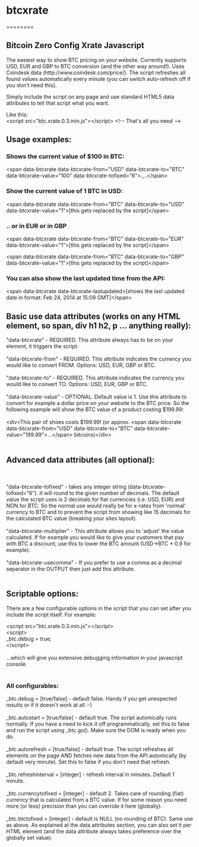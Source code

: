 <h1>btcxrate</h1>
========
<h2>Bitcoin Zero Config Xrate Javascript</h2>
<p>The easiest way to show BTC pricing on your website. Currently supports USD, EUR and GBP to BTC conversion (and the other way around!). Uses Coindesk data (http://www.coindesk.com/price/). The script refreshes all found values automatically every minute (you can switch auto-refresh off if you don't need this).</p>

Simply include the script on any page and use standard HTML5 data attributes to tell that script what you want.

Like this: <br/>
&lt;script src=&quot;btc.xrate.0.3.min.js&quot;&gt;&lt;/script&gt; &lt;!-- That's all you need --&gt;


<h2>Usage examples:</h2>
<p>

<h3>Shows the current value of $100 in BTC:</h3>

&lt;span data-btcxrate data-btcxrate-from=&quot;USD&quot; data-btcxrate-to=&quot;BTC&quot; data-btcxrate-value=&quot;100&quot; data-btcxrate-tofixed=&quot;6&quot;&gt;.,..&lt;/span&gt;
</p>

<h3>Show the current value of 1 BTC in USD:</h3>
<p>
&lt;span data-btcxrate data-btcxrate-from=&quot;BTC&quot; data-btcxrate-to=&quot;USD&quot; data-btcxrate-value=&quot;1&quot;&gt;[this gets replaced by the script]&lt;/span&gt;
</p>

<h3>.. or in EUR or in GBP</h3>
<p>
&lt;span data-btcxrate data-btcxrate-from=&quot;BTC&quot; data-btcxrate-to=&quot;EUR&quot; data-btcxrate-value=&quot;1&quot;&gt;[this gets replaced by the script]&lt;/span&gt;
</p>
<p>

&lt;span data-btcxrate data-btcxrate-from=&quot;BTC&quot; data-btcxrate-to=&quot;GBP&quot; data-btcxrate-value=&quot;1&quot;&gt;[this gets replaced by the script]&lt;/span&gt;

</p>

<h3>You can also show the last updated time from the API:</h3>
<p>
&lt;span data-btcxrate data-btcxrate-lastupdated&gt;[shows the last updated date in format: Feb 24, 2014 at 15:09 GMT]&lt;/span&gt;
</p>

<h2>Basic use data attributes (works on any HTML element, so span, div h1 h2, p ... anything really):</h2>

&quot;data-btcxrate&quot; - REQUIRED. This attribute always has to be on your element, it triggers the script.
<br/><br/>
&quot;data-btcxrate-from&quot; - REQUIRED. This attribute indicates the currency you would like to convert FROM. Options: USD, EUR, GBP or BTC.
<br/><br/>
&quot;data-btcxrate-to&quot; - REQUIRED. This attribute indicates the currency you would like to convert TO. Options: USD, EUR, GBP or BTC.
<br/><br/>
&quot;data-btcxrate-value&quot; - OPTIONAL. Default value is 1. Use this attribute to convert for example a dollar price on your website to the BTC price. So the following example will show the BTC value of a product costing $199.99:<br/><br/>
&lt;div&gt;This pair of shoes costs $199.99! (or approx. &lt;span data-btcxrate data-btcxrate-from=&quot;USD&quot; data-btcxrate-to=&quot;BTC&quot; data-btcxrate-value=&quot;199.99&quot;&gt;...&lt;/span&gt; bitcoins)&lt;/div&gt;
<br/><br/>

<h2>Advanced data attributes (all optional):</h2>
<br/><br/>
&quot;data-btcxrate-tofixed&quot; - takes any integer string (data-btcxrate-tofixed=&quot;6&quot;). It will round to the given number of decimals. The default value the script uses is 2 decimals for fiat currencies (i.e. USD, EUR) and NON for BTC. So the normal use would really be for x-rates from 'normal' currency to BTC and to prevent the script from showing like 15 decimals for the calculated BTC value (breaking your sites layout).
<br/><br/>
&quot;data-btcxrate-multiplier&quot; - This attribute allows you to 'adjust' the value calculated. If for example you would like to give your customers that pay with BTC a discount, use this to lower the BTC amount (USD-&gt;BTC * 0.9 for example).
<br/><br/>
&quot;data-btcxrate-usecomma&quot; - If you prefer to use a comma as a decimal separator in the OUTPUT then just add this attribute.
<br/><br/>

<h2>Scriptable options:</h2>
<p>There are a few configurable options in the script that you can set after you include the script itself. For example:</p>
&lt;script src=&quot;btc.xrate.0.3.min.js&quot;&gt;&lt;/script&gt;<br/>
&lt;script&gt;<br/>
_btc.debug = true;<br/>
&lt;/script&gt;
<br/><br/>
...which will give you extensive debugging information in your javascript console.<br/><br/>
<h3>All configurables:</h3>
_btc.debug = [true/false] - default false. Handy if you get unexpected results or if it doesn't work at all :-)
<br/><br/>
_btc.autostart = [true/false] - default true. The script automically runs normally. If you have a need to kick it off programmatically, set this to false and run the script using _btc.go(). Make sure the DOM is ready when you do.
<br/><br/>
_btc.autorefresh = [true/false] - default true. The script refreshes all elements on the page AND fetches new data from the API automically (by default very minute). Set this to false if you don't need that refresh.
<br/><br/>
_btc.refreshinterval = [integer] - refresh interval in minutes. Default 1 minute.
<br/><br/>
_btc.currencytofixed = [integer] - default 2. Takes care of rounding (fiat) currency that is calculated from a BTC value. If for some reason you need more (or less) precision than you can override it here (globally).
<br/><br/>
_btc.btctofixed = [integer] - default is NULL (no rounding of BTC). Same use as above. As explained at the data attributes section, you can also set it per HTML element (and the data attribute always takes preference over the globally set value).
